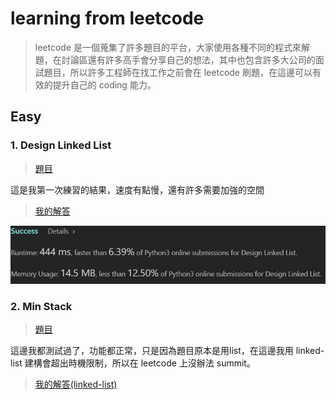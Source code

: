 # learning from leetcode 
> leetcode 是一個蒐集了許多題目的平台，大家使用各種不同的程式來解題，在討論區還有許多高手會分享自己的想法，其中也包含許多大公司的面試題目，所以許多工程師在找工作之前會在 leetcode 刷題，在這邊可以有效的提升自己的 coding 能力。
## Easy
### 1. Design Linked List
> [題目](https://leetcode.com/problems/design-linked-list/)

這是我第一次練習的結果，速度有點慢，還有許多需要加強的空間

> [我的解答](https://github.com/aaron1aaron2/my-learning-note/blob/master/leet%20code/Design-Linked-List.py)

![](/leet%20code/Submitted/Design_Linked_List_1.PNG)

### 2. Min Stack
> [題目](https://leetcode.com/problems/min-stack/)

這邊我都測試過了，功能都正常，只是因為題目原本是用list，在這邊我用 linked-list 建構會超出時機限制，所以在 leetcode 上沒辦法 summit。

> [我的解答(linked-list)](https://github.com/aaron1aaron2/my-learning-note/blob/master/leet%20code/Min%20Stack(linked-list).py)
